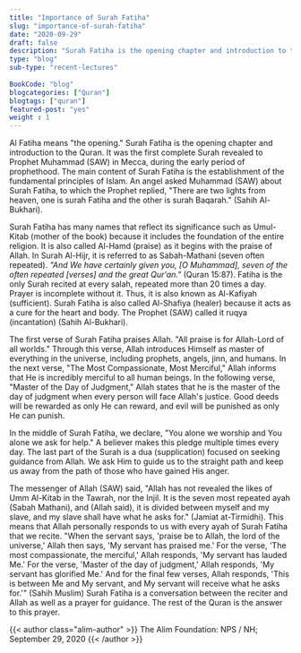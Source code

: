 ```yaml
--- 
title: "Importance of Surah Fatiha" 
slug: "importance-of-surah-fatiha"
date: "2020-09-29" 
draft: false 
description: "Surah Fatiha is the opening chapter and introduction to the Quran. It was the first complete Surah revealed to Prophet Muhammad (SAW) in Mecca, during the early period of prophethood." 
type: "blog"
sub-type: "recent-lectures" 
 
BookCode: "blog"
blogcategories: ["Quran"]
blogtags: ["quran"]
featured-post: "yes" 
weight : 1 
---  
```

 Al Fatiha means "the opening." Surah Fatiha is the opening chapter and introduction to the Quran. It was the first complete Surah revealed to Prophet Muhammad (SAW) in Mecca, during the early period of prophethood. The main content of Surah Fatiha is the establishment of the fundamental principles of Islam. An angel asked Muhammad (SAW) about Surah Fatiha, to which the Prophet replied, "There are two lights from heaven, one is surah Fatiha and the other is surah Baqarah." (Sahih Al-Bukhari).

Surah Fatiha has many names that reflect its significance such as Umul-Kitab (mother of the book) because it includes the foundation of the entire religion. It is also called Al-Hamd (praise) as it begins with the praise of Allah. In Surah Al-Hijr, it is referred to as Sabah-Mathani (seven often repeated). _"And We have certainly given you, [O Muhammad], seven of the often repeated [verses] and the great Qur'an."_ (Quran 15:87). Fatiha is the only Surah recited at every salah, repeated more than 20 times a day. Prayer is incomplete without it. Thus, it is also known as Al-Kafiyah (sufficient). Surah Fatiha is also called Al-Shafiya (healer) because it acts as a cure for the heart and body. The Prophet (SAW) called it ruqya (incantation) (Sahih Al-Bukhari).

The first verse of Surah Fatiha praises Allah. "All praise is for Allah-Lord of all worlds." Through this verse, Allah introduces Himself as master of everything in the universe, including prophets, angels, jinn, and humans. In the next verse, "The Most Compassionate, Most Merciful," Allah informs that He is incredibly merciful to all human beings. In the following verse, "Master of the Day of Judgment," Allah states that he is the master of the day of judgment when every person will face Allah's justice. Good deeds will be rewarded as only He can reward, and evil will be punished as only He can punish.

In the middle of Surah Fatiha, we declare, "You alone we worship and You alone we ask for help."  A believer makes this pledge multiple times every day. The last part of the Surah is a dua (supplication) focused on seeking guidance from Allah. We ask Him to guide us to the straight path and keep us away from the path of those who have gained His anger.

The messenger of Allah (SAW) said, "Allah has not revealed the likes of Umm Al-Kitab in the Tawrah, nor the Injil. It is the seven most repeated ayah (Sabah Mathani), and (Allah said), it is divided between myself and my slave, and my slave shall have what he asks for." (Jamiat at-Tirmidhi). This means that Allah personally responds to us with every ayah of Surah Fatiha that we recite. "When the servant says, 'praise be to Allah, the lord of the universe,' Allah then says, 'My servant has praised me.' For the verse, 'The most compassionate, the merciful,' Allah responds, 'My servant has lauded Me.'  For the verse, 'Master of the day of judgment,' Allah responds, 'My servant has glorified Me.' And for the final few verses, Allah responds, 'This is between Me and My servant, and My servant will receive what he asks for.'" (Sahih Muslim) Surah Fatiha is a conversation between the reciter and Allah as well as a prayer for guidance. The rest of the Quran is the answer to this prayer. 

{{< author class="alim-author" >}}
The Alim Foundation: NPS / NH; September 29, 2020
{{< /author >}}